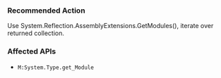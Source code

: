 ### Recommended Action
Use System.Reflection.AssemblyExtensions.GetModules(),  iterate over returned collection.

### Affected APIs
* `M:System.Type.get_Module`
